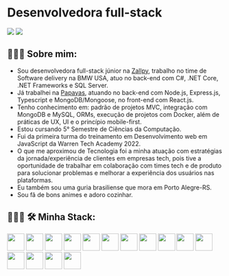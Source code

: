 # Desenvolvedora full-stack
<div style="inline-block">
<a href = "mailto:contato@rayssasouzaunb"><img loading="lazy" src="https://img.shields.io/badge/Gmail-D14836?style=for-the-badge&logo=gmail&logoColor=white" target="_blank"></a>
<a href="https://www.linkedin.com/in/rayssa-de-souza" target="_blank"><img loading="lazy" src="https://img.shields.io/badge/-LinkedIn-%230077B5?style=for-the-badge&logo=linkedin&logoColor=white" target="_blank"></a>   
</div>

## 🙋🏾‍♀️ Sobre mim:
  - Sou desenvolvedora full-stack júnior na [Zallpy](https://zallpy.com/?keyword=&campaigname=&utm_term=&utm_campaign=MILL+-+Tr%C3%A1fego+-+PMax+-+Carreiras&utm_source=adwords&utm_medium=ppc&gad_source=1&gad_campaignid=21496859467), trabalho no time de Software delivery na BMW USA, atuo no back-end com C#, .NET Core, .NET Frameworks e SQL Server.
  - Já trabalhei na [Papayas](https://www.linkedin.com/company/papayasbeneficio/), atuando no back-end com Node.js, Express.js, Typescript e MongoDB/Mongoose, no front-end com React.js.    
  - Tenho conhecimento em: padrão de projetos MVC, integração com MongoDB e MySQL, ORMs, execução de projetos com Docker, além de práticas de UX, UI e o princípio mobile-first.
  - Estou cursando 5° Semestre de Ciências da Computação.
  - Fui da primeira turma do treinamento em Desenvolvimento web em JavaScript da Warren Tech Academy 2022.
  - O que me aproximou de Tecnologia foi a minha atuação com estratégias da jornada/experiência de clientes em empresas tech, pois tive a oportunidade de trabalhar em colaboração com times tech e de produto para solucionar problemas e melhorar a experiência dos usuários nas plataformas.
  - Eu também sou uma guria brasiliense que mora em Porto Alegre-RS.
  - Sou fã de bons animes e adoro cozinhar.

   
##  👩🏾‍💻 🛠️ Minha Stack:
<div style="inline-block">
  
  <img loading="lazy" src="https://cdn.jsdelivr.net/gh/devicons/devicon/icons/git/git-original.svg" width="40" height="40"/>
  
  <img loading="lazy"  src="https://cdn.jsdelivr.net/gh/devicons/devicon/icons/javascript/javascript-original.svg"  width="40" height="40" />
  
  <img loading="lazy" src="https://cdn.jsdelivr.net/gh/devicons/devicon/icons/react/react-original-wordmark.svg"  width="40" height="40" />
           
  <img loading="lazy" src="https://cdn.jsdelivr.net/gh/devicons/devicon/icons/css3/css3-original.svg" width="40" height="40" />
   
  <img loading="lazy" src="https://cdn.jsdelivr.net/gh/devicons/devicon/icons/sass/sass-original.svg" width="40" height="40"  />

  <img loading="lazy" src="https://cdn.jsdelivr.net/gh/devicons/devicon/icons/materialui/materialui-original.svg" width="40" height="40" />
  
  <img loading="lazy" src="https://cdn.jsdelivr.net/gh/devicons/devicon/icons/typescript/typescript-original.svg" width="40" height="40" />

  <img loading="lazy" src="https://cdn.jsdelivr.net/gh/devicons/devicon/icons/nodejs/nodejs-original-wordmark.svg" width="40" height="40" />
  
  <img loading="lazy" src="https://cdn.jsdelivr.net/gh/devicons/devicon/icons/express/express-original-wordmark.svg" width="40" height="40" />
    
  <img loading="lazy" src="https://cdn.jsdelivr.net/gh/devicons/devicon/icons/mysql/mysql-original-wordmark.svg" width="40" height="40" />

  <img src="https://cdn.jsdelivr.net/gh/devicons/devicon@latest/icons/mongodb/mongodb-original-wordmark.svg"  width="40" height="40" />
  
  <img loading="lazy" src="https://cdn.jsdelivr.net/gh/devicons/devicon/icons/docker/docker-plain-wordmark.svg" width="40" height="40" />
  
  <img loading="lazy" src="https://cdn.jsdelivr.net/gh/devicons/devicon@latest/icons/csharp/csharp-original.svg" width="40" height="40" />
  
  <img loading="lazy" src="https://cdn.jsdelivr.net/gh/devicons/devicon@latest/icons/dotnetcore/dotnetcore-original.svg" width="40" height="40" />
  
  <img loading="lazy" src="https://cdn.jsdelivr.net/gh/devicons/devicon@latest/icons/microsoftsqlserver/microsoftsqlserver-original-wordmark.svg" width="40" height="40" />
          
          

          
          
      

          
          
          

</div>




          
          
  

  


